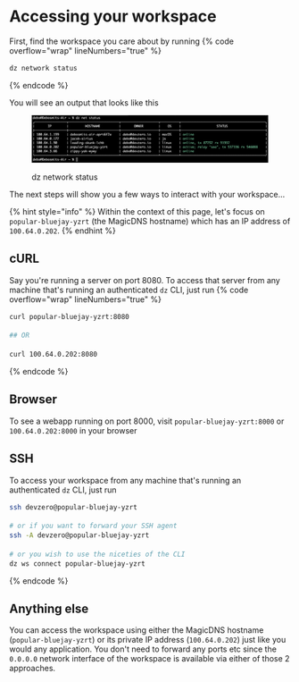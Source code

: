 # Accessing your workspace

First, find the workspace you care about by running
{% code overflow="wrap" lineNumbers="true" %}
```bash
dz network status
```
{% endcode %}

You will see an output that looks like this
<figure><img src="../.gitbook/assets/net-status.png" alt=""><figcaption><p>dz network status</p></figcaption></figure>

The next steps will show you a few ways to interact with your workspace...

{% hint style="info" %}
Within the context of this page, let's focus on `popular-bluejay-yzrt` (the MagicDNS hostname) which has an IP address of `100.64.0.202`.
{% endhint %}

## cURL 

Say you're running a server on port 8080. To access that server from any machine that's running an authenticated `dz` CLI, just run
{% code overflow="wrap" lineNumbers="true" %}
```bash
curl popular-bluejay-yzrt:8080

## OR

curl 100.64.0.202:8080
```
{% endcode %}

## Browser

To see a webapp running on port 8000, visit `popular-bluejay-yzrt:8000` or `100.64.0.202:8000` in your browser

## SSH

To access your workspace from any machine that's running an authenticated `dz` CLI, just run

```bash
ssh devzero@popular-bluejay-yzrt

# or if you want to forward your SSH agent
ssh -A devzero@popular-bluejay-yzrt

# or you wish to use the niceties of the CLI
dz ws connect popular-bluejay-yzrt
```
{% endcode %}

## Anything else

You can access the workspace using either the MagicDNS hostname (`popular-bluejay-yzrt`) or its private IP address (`100.64.0.202`) just like you would any application. You don't need to forward any ports etc since the `0.0.0.0` network interface of the workspace is available via either of those 2 approaches. 
